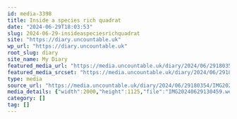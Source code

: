 ```yaml
---
id: media-3398
title: Inside a species rich quadrat
date: "2024-06-29T18:03:53"
slug: 2024-06-29-insideaspeciesrichquadrat
site: "https://diary.uncountable.uk"
wp_url: "https://diary.uncountable.uk"
root_slug: diary
site_name: My Diary
featured_media_url: "https://media.uncountable.uk/diary/2024/06/29180354/IMG20240629130459.webp"
featured_media_srcset: "https://media.uncountable.uk/diary/2024/06/29180354/IMG20240629130459-300x169.webp 300w, https://media.uncountable.uk/diary/2024/06/29180354/IMG20240629130459-1024x576.webp 1024w, https://media.uncountable.uk/diary/2024/06/29180354/IMG20240629130459-150x150.webp 150w, https://media.uncountable.uk/diary/2024/06/29180354/IMG20240629130459-640x360.webp 640w, https://media.uncountable.uk/diary/2024/06/29180354/IMG20240629130459.webp 2000w"
type: media
source_url: "https://media.uncountable.uk/diary/2024/06/29180354/IMG20240629130459.webp"
media_details: {"width":2000,"height":1125,"file":"IMG20240629130459.webp","filesize":196176,"sizes":{"medium":{"file":"IMG20240629130459-300x169.webp","width":300,"height":169,"filesize":25710,"mime_type":"image/webp","source_url":"https://media.uncountable.uk/diary/2024/06/29180354/IMG20240629130459-300x169.webp"},"large":{"file":"IMG20240629130459-1024x576.webp","width":1024,"height":576,"filesize":219186,"mime_type":"image/webp","source_url":"https://media.uncountable.uk/diary/2024/06/29180354/IMG20240629130459-1024x576.webp"},"thumbnail":{"file":"IMG20240629130459-150x150.webp","width":150,"height":150,"filesize":11784,"mime_type":"image/webp","source_url":"https://media.uncountable.uk/diary/2024/06/29180354/IMG20240629130459-150x150.webp"},"mobwidth":{"file":"IMG20240629130459-640x360.webp","width":640,"height":360,"filesize":101820,"mime_type":"image/webp","source_url":"https://media.uncountable.uk/diary/2024/06/29180354/IMG20240629130459-640x360.webp"},"full":{"file":"IMG20240629130459.webp","width":2000,"height":1125,"mime_type":"image/webp","source_url":"https://media.uncountable.uk/diary/2024/06/29180354/IMG20240629130459.webp"}},"image_meta":{"aperture":"0","credit":"","camera":"","caption":"","created_timestamp":"0","copyright":"","focal_length":"0","iso":"0","shutter_speed":"0","title":"","orientation":"0","keywords":[]}}
category: []
tag: []
---
```


